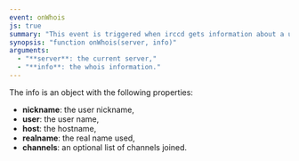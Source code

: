 ```yaml
---
event: onWhois
js: true
summary: "This event is triggered when irccd gets information about a user."
synopsis: "function onWhois(server, info)"
arguments:
  - "**server**: the current server,"
  - "**info**: the whois information."
---
```


The info is an object with the following properties:

  - **nickname**: the user nickname,
  - **user**: the user name,
  - **host**: the hostname,
  - **realname**: the real name used,
  - **channels**: an optional list of channels joined.
